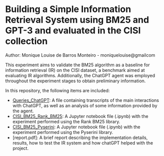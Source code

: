 # Building a Simple Information Retrieval System using BM25 and GPT-3 and evaluated in the CISI collection

Author: Monique Louise de Barros Monteiro - moniquelouise@gmailcom

This experiment aims to validate the BM25 algorithm as a baseline for information retrieval (IR) on the CISI dataset, a benchmark aimed at evaluating IR algorithms. Additionally, the ChatGPT agent was employed throughout the experiment stages to obtain preliminary information.


In this repository, the following items are included:

* [Queries_ChatGPT](https://github.com/monilouise/cisi_bm25/blob/main/Queries_ChatGPT.ipynb): A file containing transcripts of the main interactions with ChatGPT, as well as an analysis of some information provided by the agent.
* [CISI_BM25_Rank_BM25](https://github.com/monilouise/cisi_bm25/blob/main/CISI_BM25_Rank_BM25.ipynb): A Jupyter notebook file (.ipynb) with the experiment performed using the Rank BM25 library.
* [CISI_BM25_Pyserini](https://github.com/monilouise/cisi_bm25/blob/main/CISI_BM25_Pyserini.ipynb): A Jupyter notebook file (.ipynb) with the experiment performed using the Pyserini library.
* [report.pdf]: A brief report describing the implementation details, results, how to test the IR system and how chatGPT helped with the project.

